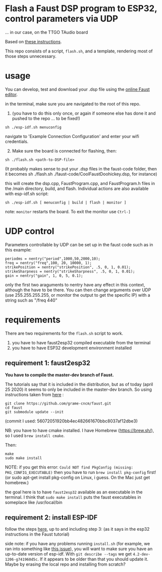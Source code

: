 # Flash a Faust DSP program to ESP32, control parameters via UDP
... in our case, on the TTGO TAudio board

Based on [these instructions](
https://faust.grame.fr/doc/tutorials/#using-the-esp32-c-development-environment).

This repo consists of a script, `flash.sh`, and a template, rendering most of those steps unnecessary. 

# usage

You can develop, test and download your .dsp file using the [online Faust editor](https://faust.grame.fr/editor/).

in the terminal, make sure you are navigated to the root of this repo.

1. (you have to do this only once, or again if someone else has done it and pushed to the repo ... to be fixed!)
```
sh ./esp-idf.sh menuconfig
```
navigate to 'Example Connection Configuration' and enter your wifi credentials.

2. Make sure the board is connected for flashing, then:
```
sh ./flash.sh <path-to-DSP-file>
```

(It probably makes sense to put your .dsp files in the faust-code folder, then it becomes sh ./flash.sh ./faust-code/CoolFaustDoohickey.dsp, for instance)

this will create the dsp.cpp, FaustProgram.cpp, and FaustProgram.h files in the /main directory, build, and flash. Individual actions are also available with esp-idf.sh script:
```
sh ./esp-idf.sh [ menuconfig | build | flash | monitor ]
```

note: `monitor` restarts the board. To exit the monitor use `Ctrl-]`

# UDP control

Parameters controllable by UDP can be set up in the faust code such as in this example:
```
periodms = nentry("period",1000,50,2000,10);
freq = nentry("freq",100, 20, 10000, 1);
strikePosition = nentry("strikePosition", .5, 0, 1, 0.01);
strikeSharpness = nentry("strikeSharpness", .5, 0, 1, 0.01);
gain = nentry("gain", 1, 0, 5, 0.1);
```
only the first two araguments to nentry have any effect in this context, although the have to be there. You can then change arguments over UDP (use 255.255.255.255, or monitor the output to get the specific IP) with a string such as "/freq 440"

# requirements

There are two requirements for the `flash.sh` script to work.
1. you have to have faust2esp32 compiled executable from the terminal
2. you have to have ESP32 development environment installed

## requirement 1: faust2esp32

**You have to compile the master-dev branch of Faust.**

The tutorials say that it is included in the distribution, but as of today (april 25 2020) it seems to only be included in the master-dev branch. So
using instructions taken from [here](https://github.com/grame-cncm/faust/wiki/BuildingSimple) :

```
git clone https://github.com/grame-cncm/faust.git
cd faust
git submodule update --init
```

(commit I used: 56072051920bb4ec482661670bbc8037af12dbe3)

NB: you have to have cmake installed. I have Homebrew (https://brew.sh/), so I used `brew install cmake`.

Then:
```
make
sudo make install
```

NOTE: if you get this error:
`Could NOT find PkgConfig (missing: PKG_CONFIG_EXECUTABLE)`
then you have to run `brew install pkg-config` first! (or sudo apt-get install pkg-config on Linux, i guess. On the Mac just get homebrew.)

the goal here is to have `faust2esp32` available as an executable in the terminal. I think that `sudo make install` puts the faust executables in someplace like /usr/local/bin

## requirement 2: install ESP-IDF

follow the steps [here](https://docs.espressif.com/projects/esp-idf/en/latest/esp32/get-started/index.html), up to and including step 3:  (as it says in the esp32 instructions in the Faust tutorial)

side note: if you have any problems running `install.sh` (for example, we ran into something like [this issue](https://github.com/espressif/esp-idf/issues/4744)), you will want to make sure you have an up-to-date version of esp-idf. With `git describe --tags` we get `4.2-dev-1206-g741960d5c`. If it appears to be older than that you should update it. Maybe by erasing the local repo and installing from scratch?